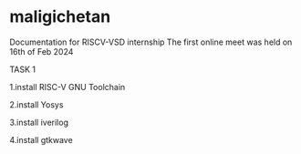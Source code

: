# maligichetan
Documentation for RISCV-VSD internship
The first online meet was held on 16th of Feb 2024

TASK 1

1.install RISC-V GNU Toolchain

2.install Yosys

3.install iverilog

4.install gtkwave
